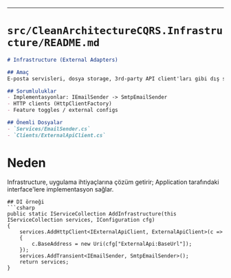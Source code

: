 ﻿
---

# `src/CleanArchitectureCQRS.Infrastructure/README.md`
```markdown
# Infrastructure (External Adapters)

## Amaç
E-posta servisleri, dosya storage, 3rd-party API client'ları gibi dış servis adaptörleri.

## Sorumluluklar
- Implementasyonlar: IEmailSender -> SmtpEmailSender
- HTTP clients (HttpClientFactory)
- Feature toggles / external configs

## Önemli Dosyalar
- `Services/EmailSender.cs`
- `Clients/ExternalApiClient.cs`
````



# Neden

Infrastructure, uygulama ihtiyaçlarına çözüm getirir; Application tarafındaki interface'lere implementasyon sağlar.



````
## DI örneği
```csharp
public static IServiceCollection AddInfrastructure(this IServiceCollection services, IConfiguration cfg)
{
    services.AddHttpClient<IExternalApiClient, ExternalApiClient>(c =>
    {
        c.BaseAddress = new Uri(cfg["ExternalApi:BaseUrl"]);
    });
    services.AddTransient<IEmailSender, SmtpEmailSender>();
    return services;
}

